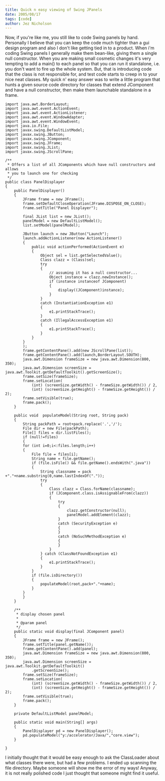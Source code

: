 ```yaml
---
title: Quick n easy viewing of Swing JPanels
date: 2005/08/17
tags: [code]
author: Jez Nicholson
---
```

Now, if you're like me, you still like to code Swing panels by hand. Personally I believe that you can keep the code much tighter than a gui design program and also I don't like getting tied in to a product. When i'm coding Swing panels I generally make them bean-like, giving them a single null constructor. When you are making small cosmetic changes it's very tempting to add a main() to each panel so that you can run it standalone, i.e. you don't want to fire up the whole system. But, that is introducing code that the class is not responsible for, and test code starts to creep in to your nice neat classes. My quick n' easy answer was to write a little program that hunts a given source code directory for classes that extend JComponent and have a null constructor, then make them launchable standalone in a frame.

    import java.awt.BorderLayout;
    import java.awt.event.ActionEvent;
    import java.awt.event.ActionListener;
    import java.awt.event.WindowAdapter;
    import java.awt.event.WindowEvent;
    import java.io.File;
    import javax.swing.DefaultListModel;
    import javax.swing.JButton;
    import javax.swing.JComponent;
    import javax.swing.JFrame;
    import javax.swing.JList;
    import javax.swing.JScrollPane;
    
    /**
     * Offers a list of all JComponents which have null constructors and allows 
     * you to launch one for checking
     */
    public class PanelDisplayer
    {
        public PanelDisplayer()
        {
            JFrame frame = new JFrame();
            frame.setDefaultCloseOperation(JFrame.DISPOSE_ON_CLOSE);
            frame.setTitle("Panel Displayer");
            
            final JList list = new JList();
            panelModel = new DefaultListModel();
            list.setModel(panelModel);
            
            JButton launch = new JButton("Launch");
            launch.addActionListener(new ActionListener()
            {
                public void actionPerformed(ActionEvent e)
                {
                    Object sel = list.getSelectedValue();
                    Class clazz = (Class)sel;
                    try
                    {
                        // assuming it has a null constructor...
                        Object instance = clazz.newInstance();
                        if (instance instanceof JComponent)
                        {
                            display((JComponent)instance);
                        }
                    }
                    catch (InstantiationException e1)
                    {
                        e1.printStackTrace();
                    }
                    catch (IllegalAccessException e1)
                    {
                        e1.printStackTrace();
                    }
                }
            }
            );
            frame.getContentPane().add(new JScrollPane(list));
            frame.getContentPane().add(launch,BorderLayout.SOUTH);
            java.awt.Dimension frameSize = new java.awt.Dimension(800, 350);
            java.awt.Dimension screenSize = java.awt.Toolkit.getDefaultToolkit().getScreenSize();
            frame.setSize(frameSize);
            frame.setLocation(
                (int) (screenSize.getWidth() - frameSize.getWidth()) / 2,
                (int) (screenSize.getHeight() - frameSize.getHeight()) / 2);
            frame.setVisible(true);
            frame.pack();
    	}

    	public void  populateModel(String root, String pack)
    	{
            String packPath = root+pack.replace('.','/');
            File dir = new File(packPath);
            File[] files = dir.listFiles();
            if (null!=files)
            {
            for (int i=0;i<:files.length;i++)
            {
                File file = files[i];
                String name = file.getName();
                if (file.isFile() && file.getName().endsWith(".java"))
                {
                    String classname = pack +"."+name.substring(0,name.lastIndexOf("."));
                    try
                    {
                        Class clazz = Class.forName(classname);
                        if (JComponent.class.isAssignableFrom(clazz))
                        {
                            try
                            {
                                clazz.getConstructor(null);
                                panelModel.addElement(clazz);
                            } 
                            catch (SecurityException e)
                            {
                            }
                            catch (NoSuchMethodException e)
                            {
                            }
                        }
                    } catch (ClassNotFoundException e1)
                    {
                        e1.printStackTrace();
                    }
                }
                if (file.isDirectory())
                {
                    populateModel(root,pack+"."+name);
                }
            }
            }
        }

        /**
         * display chosen panel
         * 
         * @param panel
         */
        public static void display(final JComponent panel)
        {
            JFrame frame = new JFrame();
            frame.setTitle(panel.getName());
            frame.getContentPane().add(panel);
            java.awt.Dimension frameSize = new java.awt.Dimension(800, 350);
            java.awt.Dimension screenSize = java.awt.Toolkit.getDefaultToolkit()
                .getScreenSize();
            frame.setSize(frameSize);
            frame.setLocation(
                (int) (screenSize.getWidth() - frameSize.getWidth()) / 2,
                (int) (screenSize.getHeight() - frameSize.getHeight()) / 2);
            frame.setVisible(true);
            frame.pack();
        }
        
        private DefaultListModel panelModel;
        
        public static void main(String[] args)
        {
            PanelDisplayer pd = new PanelDisplayer();
            pd.populateModel("y:/accelerator/Java/","core.view");
        }
        
    }
    
I initially thought that it would be easy enough to ask the ClassLoader about what classes there were, but had a few problems. I ended up scanning the file directory. Maybe someone will show me the error of my ways! Anyway, it is not really polished code I just thought that someone might find it useful.